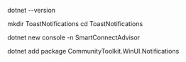 dotnet --version

mkdir ToastNotifications
cd ToastNotifications

dotnet new console -n SmartConnectAdvisor

dotnet add package CommunityToolkit.WinUI.Notifications
